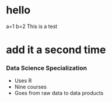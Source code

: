 # hello
a=1
b=2
This is a test
# add it a second time

### Data Science Specialization 

* Uses R 
* Nine courses 
* Goes from raw data to data products
